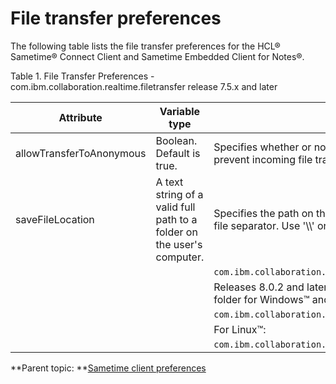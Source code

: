 # File transfer preferences 

The following table lists the file transfer preferences for the HCL® Sametime® Connect Client and Sametime Embedded Client for Notes®.

Table 1. File Transfer Preferences - com.ibm.collaboration.realtime.filetransfer  release 7.5.x and later

|Attribute|Variable type|Description|Release|
|---------|-------------|-----------|-------|
|allowTransferToAnonymous|Boolean. Default is true.|Specifies whether or not to disable file transfers to anonymous users. Setting the value to **true** does not prevent incoming file transfers from anonymous users.|8.5.2 and later|
|saveFileLocation|A text string of a valid full path to a folder on the user's computer.|Specifies the path on the user's computer where files from File Transfers will be saved. Do not use '\\' as the file separator. Use '\\\\' or '/' instead. Example using absolute path: |7.5.1 and later|
| | | ```com.ibm.collaboration.realtime.filetransfer/saveFileLocation=C:\\Documents\\user\\SametimeFileTransfer```| |
| | | Releases 8.0.2 and later support the use of a relative path. Example using a path relative to the user profile folder for Windows™ and Mac: | |
| | | `com.ibm.collaboration.realtime.filetransfer/saveFileLocation=\\SametimeFileTransfer` | |
| | | For Linux™: | |
| | | `com.ibm.collaboration.realtime.filetransfer/saveFileLocation=SametimeFileTransfer`| | 



**Parent topic:   **[Sametime client preferences](config_client_pref_tables.md)

